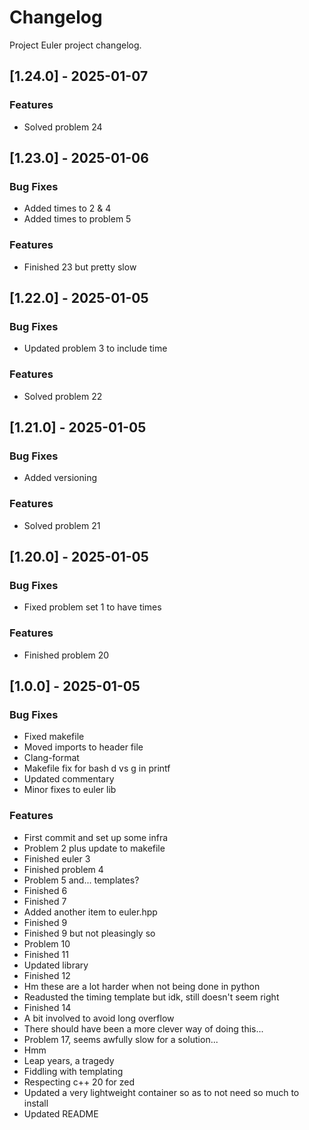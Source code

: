 # Changelog

Project Euler project changelog.

## [1.24.0] - 2025-01-07

### Features

- Solved problem 24

## [1.23.0] - 2025-01-06

### Bug Fixes

- Added times to 2 & 4
- Added times to problem 5

### Features

- Finished 23 but pretty slow

## [1.22.0] - 2025-01-05

### Bug Fixes

- Updated problem 3 to include time

### Features

- Solved problem 22

## [1.21.0] - 2025-01-05

### Bug Fixes

- Added versioning

### Features

- Solved problem 21

## [1.20.0] - 2025-01-05

### Bug Fixes

- Fixed problem set 1 to have times

### Features

- Finished problem 20

## [1.0.0] - 2025-01-05

### Bug Fixes

- Fixed makefile
- Moved imports to header file
- Clang-format
- Makefile fix for bash d vs g in printf
- Updated commentary
- Minor fixes to euler lib

### Features

- First commit and set up some infra
- Problem 2 plus update to makefile
- Finished euler 3
- Finished problem 4
- Problem 5 and... templates?
- Finished 6
- Finished 7
- Added another item to euler.hpp
- Finished 9
- Finished 9 but not pleasingly so
- Problem 10
- Finished 11
- Updated library
- Finished 12
- Hm these are a lot harder when not being done in python
- Readusted the timing template but idk, still doesn't seem right
- Finished 14
- A bit involved to avoid long overflow
- There should have been a more clever way of doing this...
- Problem 17, seems awfully slow for a solution...
- Hmm
- Leap years, a tragedy
- Fiddling with templating
- Respecting c++ 20 for zed
- Updated a very lightweight container so as to not need so much to install
- Updated README

<!-- generated by git-cliff -->
